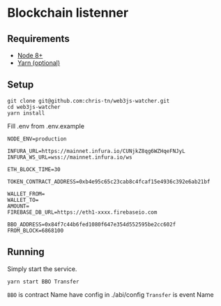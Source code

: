 # Blockchain listenner

## Requirements
- [Node 8+](https://nodejs.org/en/)
- [Yarn (optional)](https://yarnpkg.com/en/)

## Setup

```
git clone git@github.com:chris-tn/web3js-watcher.git
cd web3js-watcher
yarn install
```

Fill .env from .env.example 

```
NODE_ENV=production

INFURA_URL=https://mainnet.infura.io/CUNjkZ8qg6WZHqeFNJyL
INFURA_WS_URL=wss://mainnet.infura.io/ws

ETH_BLOCK_TIME=30

TOKEN_CONTRACT_ADDRESS=0xb4e95c65c23cab8c4fcaf15e4936c392e6ab21bf

WALLET_FROM=
WALLET_TO=
AMOUNT=
FIREBASE_DB_URL=https://eth1-xxxx.firebaseio.com

BBO_ADDRESS=0x84f7c44b6fed1080f647e354d552595be2cc602f
FROM_BLOCK=6868100
```

## Running

Simply start the service.

```
yarn start BBO Transfer
```

`BBO` is contract Name have config in ./abi/config
`Transfer` is event Name
